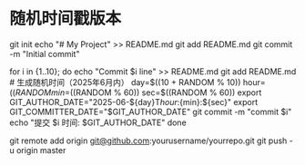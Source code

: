 # 随机时间戳版本
git init
echo "# My Project" >> README.md
git add README.md
git commit -m "Initial commit"

for i in {1..10}; do
    echo "Commit $i line" >> README.md
    git add README.md
    # 生成随机时间（2025年6月内）
    day=$((10 + RANDOM % 10))
    hour=$((RANDOM % 24))
    min=$((RANDOM % 60))
    sec=$((RANDOM % 60))
    export GIT_AUTHOR_DATE="2025-06-${day}T${hour}:${min}:${sec}"
    export GIT_COMMITTER_DATE="$GIT_AUTHOR_DATE"
    git commit -m "commit $i"
    echo "提交 $i 时间: $GIT_AUTHOR_DATE"
done

git remote add origin git@github.com:yourusername/yourrepo.git
git push -u origin master
